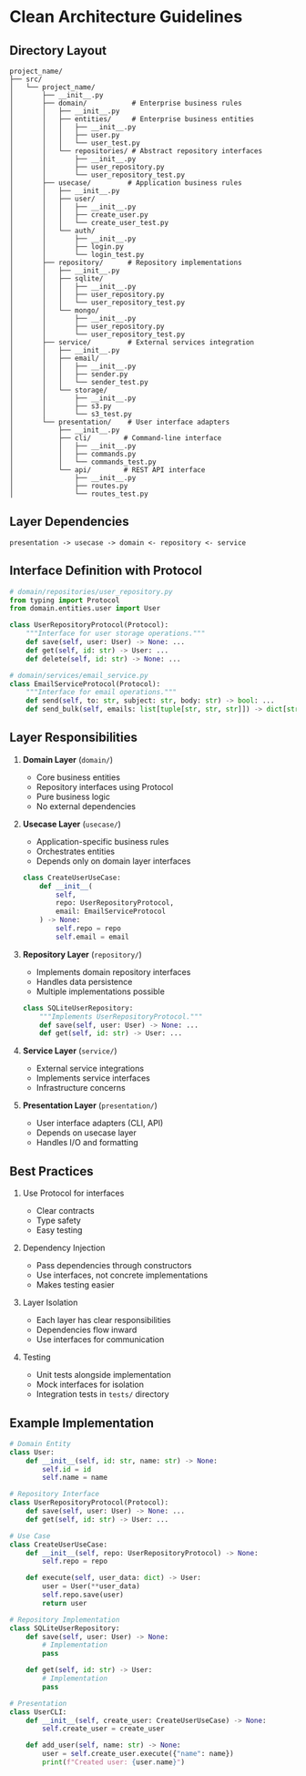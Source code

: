 # Clean Architecture Guidelines

## Directory Layout
```
project_name/
├── src/
│   └── project_name/
│       ├── __init__.py
│       ├── domain/           # Enterprise business rules
│       │   ├── __init__.py
│       │   ├── entities/     # Enterprise business entities
│       │   │   ├── __init__.py
│       │   │   ├── user.py
│       │   │   └── user_test.py
│       │   └── repositories/ # Abstract repository interfaces
│       │       ├── __init__.py
│       │       ├── user_repository.py
│       │       └── user_repository_test.py
│       ├── usecase/         # Application business rules
│       │   ├── __init__.py
│       │   ├── user/
│       │   │   ├── __init__.py
│       │   │   ├── create_user.py
│       │   │   └── create_user_test.py
│       │   └── auth/
│       │       ├── __init__.py
│       │       ├── login.py
│       │       └── login_test.py
│       ├── repository/      # Repository implementations
│       │   ├── __init__.py
│       │   ├── sqlite/
│       │   │   ├── __init__.py
│       │   │   ├── user_repository.py
│       │   │   └── user_repository_test.py
│       │   └── mongo/
│       │       ├── __init__.py
│       │       ├── user_repository.py
│       │       └── user_repository_test.py
│       ├── service/         # External services integration
│       │   ├── __init__.py
│       │   ├── email/
│       │   │   ├── __init__.py
│       │   │   ├── sender.py
│       │   │   └── sender_test.py
│       │   └── storage/
│       │       ├── __init__.py
│       │       ├── s3.py
│       │       └── s3_test.py
│       └── presentation/    # User interface adapters
│           ├── __init__.py
│           ├── cli/        # Command-line interface
│           │   ├── __init__.py
│           │   ├── commands.py
│           │   └── commands_test.py
│           └── api/        # REST API interface
│               ├── __init__.py
│               ├── routes.py
│               └── routes_test.py
```

## Layer Dependencies
```
presentation -> usecase -> domain <- repository <- service
```

## Interface Definition with Protocol
```python
# domain/repositories/user_repository.py
from typing import Protocol
from domain.entities.user import User

class UserRepositoryProtocol(Protocol):
    """Interface for user storage operations."""
    def save(self, user: User) -> None: ...
    def get(self, id: str) -> User: ...
    def delete(self, id: str) -> None: ...

# domain/services/email_service.py
class EmailServiceProtocol(Protocol):
    """Interface for email operations."""
    def send(self, to: str, subject: str, body: str) -> bool: ...
    def send_bulk(self, emails: list[tuple[str, str, str]]) -> dict[str, bool]: ...
```

## Layer Responsibilities
1. **Domain Layer** (`domain/`)
   - Core business entities
   - Repository interfaces using Protocol
   - Pure business logic
   - No external dependencies

2. **Usecase Layer** (`usecase/`)
   - Application-specific business rules
   - Orchestrates entities
   - Depends only on domain layer interfaces
   ```python
   class CreateUserUseCase:
       def __init__(
           self,
           repo: UserRepositoryProtocol,
           email: EmailServiceProtocol
       ) -> None:
           self.repo = repo
           self.email = email
   ```

3. **Repository Layer** (`repository/`)
   - Implements domain repository interfaces
   - Handles data persistence
   - Multiple implementations possible
   ```python
   class SQLiteUserRepository:
       """Implements UserRepositoryProtocol."""
       def save(self, user: User) -> None: ...
       def get(self, id: str) -> User: ...
   ```

4. **Service Layer** (`service/`)
   - External service integrations
   - Implements service interfaces
   - Infrastructure concerns

5. **Presentation Layer** (`presentation/`)
   - User interface adapters (CLI, API)
   - Depends on usecase layer
   - Handles I/O and formatting

## Best Practices
1. Use Protocol for interfaces
   - Clear contracts
   - Type safety
   - Easy testing

2. Dependency Injection
   - Pass dependencies through constructors
   - Use interfaces, not concrete implementations
   - Makes testing easier

3. Layer Isolation
   - Each layer has clear responsibilities
   - Dependencies flow inward
   - Use interfaces for communication

4. Testing
   - Unit tests alongside implementation
   - Mock interfaces for isolation
   - Integration tests in `tests/` directory

## Example Implementation
```python
# Domain Entity
class User:
    def __init__(self, id: str, name: str) -> None:
        self.id = id
        self.name = name

# Repository Interface
class UserRepositoryProtocol(Protocol):
    def save(self, user: User) -> None: ...
    def get(self, id: str) -> User: ...

# Use Case
class CreateUserUseCase:
    def __init__(self, repo: UserRepositoryProtocol) -> None:
        self.repo = repo

    def execute(self, user_data: dict) -> User:
        user = User(**user_data)
        self.repo.save(user)
        return user

# Repository Implementation
class SQLiteUserRepository:
    def save(self, user: User) -> None:
        # Implementation
        pass

    def get(self, id: str) -> User:
        # Implementation
        pass

# Presentation
class UserCLI:
    def __init__(self, create_user: CreateUserUseCase) -> None:
        self.create_user = create_user

    def add_user(self, name: str) -> None:
        user = self.create_user.execute({"name": name})
        print(f"Created user: {user.name}")
